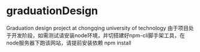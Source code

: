 # graduationDesign
Graduation design project at chongqing university of technology
由于项目处于开发阶段，如需测试请安装node环境，并切搭建好npm-cli脚手架工具，在node服务器下跑该网站，请提前安装依赖 npm install
